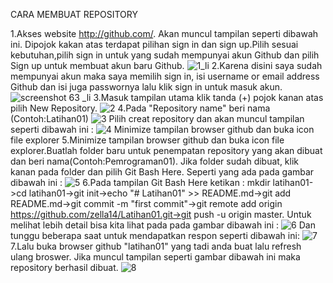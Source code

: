 CARA MEMBUAT REPOSITORY




1.Akses website http://github.com/. Akan muncul tampilan seperti dibawah ini. Dipojok kakan atas terdapat pilihan sign in dan sign up.Pilih sesuai kebutuhan,pilih sign in untuk yang sudah mempunyai akun Github dan pilih Sign up untuk membuat akun baru Github.
![1_li](https://user-images.githubusercontent.com/46732968/51588714-9372e480-1f17-11e9-9048-4cee67dace41.jpg)
2.Karena disini saya sudah mempunyai akun maka saya memilih sign in, isi username or email address Github dan isi juga passwornya lalu klik sign in untuk masuk akun.
![screenshot 63 _li](https://user-images.githubusercontent.com/46732968/51588719-97066b80-1f17-11e9-8352-80c4d6624737.jpg)
3.Masuk tampilan utama klik tanda (+) pojok kanan atas pilih New Repository.
![2](https://user-images.githubusercontent.com/46732968/51587025-fceff480-1f11-11e9-9f45-0d3ebda93940.jpg)
4.Pada "Repository name" beri nama (Contoh:Latihan01)
![3](https://user-images.githubusercontent.com/46732968/51587027-feb9b800-1f11-11e9-9584-4e80ef7a12a8.jpg)
Pilih creat repository dan akan muncul tampilan seperti dibawah ini :
![4](https://user-images.githubusercontent.com/46732968/51587032-011c1200-1f12-11e9-9b78-50bd4dfb9c08.png)
Minimize tampilan browser github dan buka icon file explorer
5.Minimize tampilan browser github dan buka icon file explorer.Buatlah folder baru untuk penempatan repository yang akan dibuat dan beri nama(Contoh:Pemrograman01). Jika folder sudah dibuat, klik kanan pada folder dan pilih Git Bash Here. Seperti yang ada pada gambar dibawah ini :
![5](https://user-images.githubusercontent.com/46732968/51587038-024d3f00-1f12-11e9-8287-1e590157d9a5.jpg)
6.Pada tampilan Git Bash Here ketikan : mkdir latihan01->cd latihan01->git init->echo "# Latihan01" >> README.md->git add README.md->git commit -m "first commit"->git remote add origin https://github.com/zella14/Latihan01.git->git push -u origin master. Untuk melihat lebih detail bisa kita lihat pada pada gambar dibawah ini :
![6](https://user-images.githubusercontent.com/46732968/51587043-04170280-1f12-11e9-84ab-6819ebbb5364.png)
Dan tunggu beberapa saat untuk mendapatkan respon seperti dibawah ini:
![7](https://user-images.githubusercontent.com/46732968/51587045-07aa8980-1f12-11e9-89ad-812c5af1a397.jpg)
7.Lalu buka browser github "latihan01" yang tadi anda buat lalu refresh ulang broswer. Jika muncul tampilan seperti gambar dibawah ini maka repository berhasil dibuat.
![8](https://user-images.githubusercontent.com/46732968/51587050-0c6f3d80-1f12-11e9-947b-0d7701e515b2.png)

